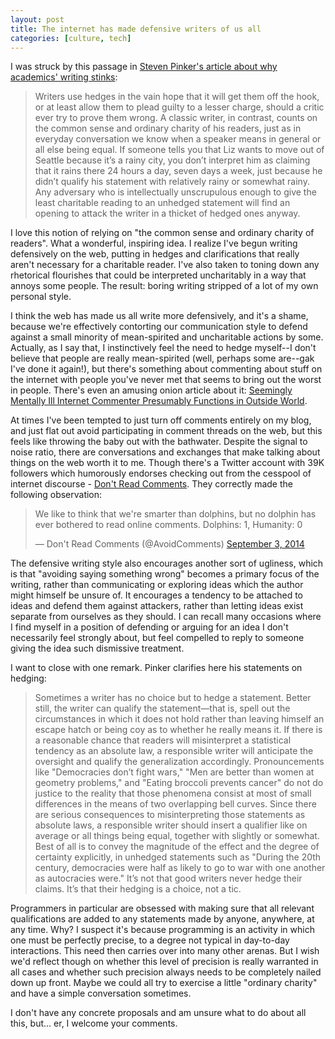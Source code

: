 ```yaml
---
layout: post
title: The internet has made defensive writers of us all
categories: [culture, tech]
---
```


I was struck by this passage in [Steven Pinker's article about why academics' writing stinks](http://chronicle.com/article/Why-Academics-Writing-Stinks/148989/):

> Writers use hedges in the vain hope that it will get them off the hook, or at least allow them to plead guilty to a lesser charge, should a critic ever try to prove them wrong. A classic writer, in contrast, counts on the common sense and ordinary charity of his readers, just as in everyday conversation we know when a speaker means in general or all else being equal. If someone tells you that Liz wants to move out of Seattle because it’s a rainy city, you don’t interpret him as claiming that it rains there 24 hours a day, seven days a week, just because he didn’t qualify his statement with relatively rainy or somewhat rainy. Any adversary who is intellectually unscrupulous enough to give the least charitable reading to an unhedged statement will find an opening to attack the writer in a thicket of hedged ones anyway.

I love this notion of relying on "the common sense and ordinary charity of readers". What a wonderful, inspiring idea. I realize I've begun writing defensively on the web, putting in hedges and clarifications that really aren't necessary for a charitable reader. I've also taken to toning down any rhetorical flourishes that could be interpreted uncharitably in a way that annoys some people. The result: boring writing stripped of a lot of my own personal style.

I think the web has made us all write more defensively, and it's a shame, because we're effectively contorting our communication style to defend against a small minority of mean-spirited and uncharitable actions by some. Actually, as I say that, I instinctively feel the need to hedge myself--I don't believe that people are really mean-spirited (well, perhaps some are--gak I've done it again!), but there's something about commenting about stuff on the internet with people you've never met that seems to bring out the worst in people. There's even an amusing onion article about it: [Seemingly Mentally Ill Internet Commenter Presumably Functions in Outside World](http://www.theonion.com/articles/seemingly-mentally-ill-internet-commenter-presumab,33570/).

At times I've been tempted to just turn off comments entirely on my blog, and just flat out avoid participating in comment threads on the web, but this feels like throwing the baby out with the bathwater. Despite the signal to noise ratio, there are conversations and exchanges that make talking about things on the web worth it to me. Though there's a Twitter account with 39K followers which humorously endorses checking out from the cesspool of internet discourse - [Don't Read Comments](https://twitter.com/AvoidComments). They correctly made the following observation:

<blockquote class="twitter-tweet" lang="en"><p>We like to think that we&#39;re smarter than dolphins, but no dolphin has ever bothered to read online comments. Dolphins: 1, Humanity: 0</p>&mdash; Don&#39;t Read Comments (@AvoidComments) <a href="https://twitter.com/AvoidComments/status/507203873292161025">September 3, 2014</a></blockquote>
<script async src="//platform.twitter.com/widgets.js" charset="utf-8"></script>

The defensive writing style also encourages another sort of ugliness, which is that "avoiding saying something wrong" becomes a primary focus of the writing, rather than communicating or exploring ideas which the author might himself be unsure of. It encourages a tendency to be attached to ideas and defend them against attackers, rather than letting ideas exist separate from ourselves as they should. I can recall many occasions where I find myself in a position of defending or arguing for an idea I don't necessarily feel strongly about, but feel compelled to reply to someone giving the idea such dismissive treatment. 

I want to close with one remark. Pinker clarifies here his statements on hedging:

> Sometimes a writer has no choice but to hedge a statement. Better still, the writer can qualify the statement—that is, spell out the circumstances in which it does not hold rather than leaving himself an escape hatch or being coy as to whether he really means it. If there is a reasonable chance that readers will misinterpret a statistical tendency as an absolute law, a responsible writer will anticipate the oversight and qualify the generalization accordingly. Pronouncements like "Democracies don’t fight wars," "Men are better than women at geometry problems," and "Eating broccoli prevents cancer" do not do justice to the reality that those phenomena consist at most of small differences in the means of two overlapping bell curves. Since there are serious consequences to misinterpreting those statements as absolute laws, a responsible writer should insert a qualifier like on average or all things being equal, together with slightly or somewhat. Best of all is to convey the magnitude of the effect and the degree of certainty explicitly, in unhedged statements such as "During the 20th century, democracies were half as likely to go to war with one another as autocracies were." It’s not that good writers never hedge their claims. It’s that their hedging is a choice, not a tic.

Programmers in particular are obsessed with making sure that all relevant qualifications are added to any statements made by anyone, anywhere, at any time. Why? I suspect it's because programming is an activity in which one must be perfectly precise, to a degree not typical in day-to-day interactions. This need then carries over into many other arenas. But I wish we'd reflect though on whether this level of precision is really warranted in all cases and whether such precision always needs to be completely nailed down up front. Maybe we could all try to exercise a little "ordinary charity" and have a simple conversation sometimes.

I don't have any concrete proposals and am unsure what to do about all this, but... er, I welcome your comments.
